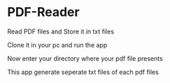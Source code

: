 # PDF-Reader

Read PDF files and Store it in txt files

Clone it in your pc and run the app

Now enter your directory where your pdf file presents 

This app generate seperate txt files of each pdf files
